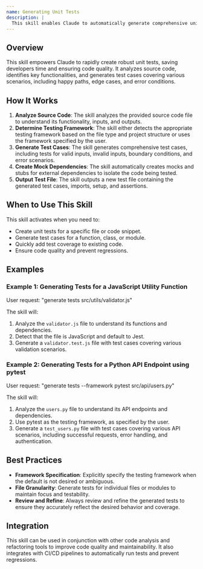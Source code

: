 ```yaml
---
name: Generating Unit Tests
description: |
  This skill enables Claude to automatically generate comprehensive unit tests from source code. It is triggered when the user requests unit tests, test cases, or test suites for specific files or code snippets. The skill supports multiple testing frameworks including Jest, pytest, JUnit, and others, intelligently detecting the appropriate framework or using one specified by the user. Use this skill when the user asks to "generate tests", "create unit tests", or uses the shortcut "gut" followed by a file path.
---
```


## Overview

This skill empowers Claude to rapidly create robust unit tests, saving developers time and ensuring code quality. It analyzes source code, identifies key functionalities, and generates test cases covering various scenarios, including happy paths, edge cases, and error conditions.

## How It Works

1. **Analyze Source Code**: The skill analyzes the provided source code file to understand its functionality, inputs, and outputs.
2. **Determine Testing Framework**: The skill either detects the appropriate testing framework based on the file type and project structure or uses the framework specified by the user.
3. **Generate Test Cases**: The skill generates comprehensive test cases, including tests for valid inputs, invalid inputs, boundary conditions, and error scenarios.
4. **Create Mock Dependencies**: The skill automatically creates mocks and stubs for external dependencies to isolate the code being tested.
5. **Output Test File**: The skill outputs a new test file containing the generated test cases, imports, setup, and assertions.

## When to Use This Skill

This skill activates when you need to:
- Create unit tests for a specific file or code snippet.
- Generate test cases for a function, class, or module.
- Quickly add test coverage to existing code.
- Ensure code quality and prevent regressions.

## Examples

### Example 1: Generating Tests for a JavaScript Utility Function

User request: "generate tests src/utils/validator.js"

The skill will:
1. Analyze the `validator.js` file to understand its functions and dependencies.
2. Detect that the file is JavaScript and default to Jest.
3. Generate a `validator.test.js` file with test cases covering various validation scenarios.

### Example 2: Generating Tests for a Python API Endpoint using pytest

User request: "generate tests --framework pytest src/api/users.py"

The skill will:
1. Analyze the `users.py` file to understand its API endpoints and dependencies.
2. Use pytest as the testing framework, as specified by the user.
3. Generate a `test_users.py` file with test cases covering various API scenarios, including successful requests, error handling, and authentication.

## Best Practices

- **Framework Specification**: Explicitly specify the testing framework when the default is not desired or ambiguous.
- **File Granularity**: Generate tests for individual files or modules to maintain focus and testability.
- **Review and Refine**: Always review and refine the generated tests to ensure they accurately reflect the desired behavior and coverage.

## Integration

This skill can be used in conjunction with other code analysis and refactoring tools to improve code quality and maintainability. It also integrates with CI/CD pipelines to automatically run tests and prevent regressions.